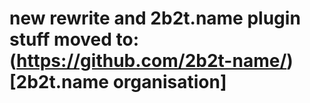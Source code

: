 # new rewrite and 2b2t.name plugin stuff moved to: (https://github.com/2b2t-name/)[2b2t.name organisation]
